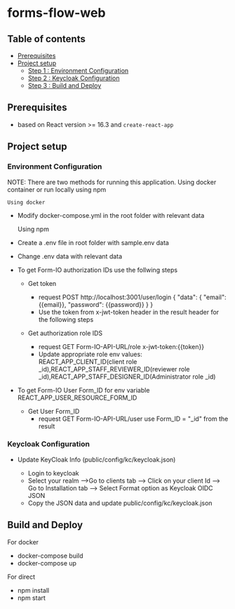 # **forms-flow-web**

## Table of contents
* [Prerequisites](#prerequisites)
* [Project setup](#project-setup)
    * [Step 1 : Environment Configuration](#environment-configuration)
    * [Step 2 : Keycloak Configuration](#keycloak-configuration)
    * [Step 3 : Build and Deploy](#build-and-deploy)
    

## Prerequisites

- based on React version >= 16.3 and `create-react-app`
## Project setup

### Environment Configuration


NOTE: There are two methods for running this application. Using docker container or run locally using npm 

    Using docker
-   Modify docker-compose.yml in the root folder with relevant data

    Using npm
-   Create a .env file in root folder with sample.env data
-   Change .env data with relevant data

- To get Form-IO authorization IDs use the follwing steps 
  - Get token
    - request POST http://localhost:3001/user/login
    {
    "data": {
    "email": {{email}},
    "password": {{password}}
    }
    }
    - Use the token from x-jwt-token header in the result header for the following steps

  - Get authorization role IDS
    - request GET Form-IO-API-URL/role
        x-jwt-token:{{token}}
    - Update appropriate role env values: REACT_APP_CLIENT_ID(client role _id),REACT_APP_STAFF_REVIEWER_ID(reviewer role    _id),REACT_APP_STAFF_DESIGNER_ID(Administrator role _id)

- To get Form-IO User Form_ID for env variable REACT_APP_USER_RESOURCE_FORM_ID
  - Get User Form_ID
    - request GET Form-IO-API-URL/user
      use Form_ID = "_id" from the result


### Keycloak Configuration

- Update KeyCloak Info (public/config/kc/keycloak.json)

  - Login to keycloak
  - Select your realm -->Go to clients tab --> Click on your client Id --> Go to Installation tab --> Select Format option as Keycloak OIDC JSON
  - Copy the JSON data and update  public/config/kc/keycloak.json


## Build and Deploy

For docker
- docker-compose build
- docker-compose up

For direct 
- npm install
- npm start 


